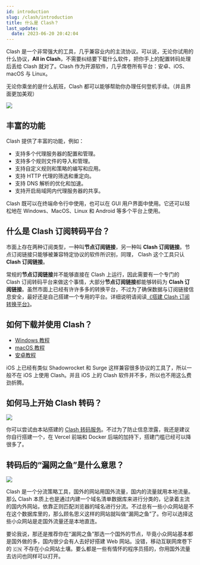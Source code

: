 ```yaml
---
id: introduction
slug: /clash/introduction
title: 什么是 Clash？
last_update:
  date: 2023-06-20 20:42:04
---
```


Clash 是一个非常强大的工具，几乎兼容业内的主流协议。可以说，无论你试用的什么协议，**All in Clash**，不需要纠结要下载什么软件，把你手上的配置转码处理后丢给 Clash 就对了。Clash 作为开源软件，几乎席卷所有平台：安卓、iOS、macOS 与 Linux。

无论你乘坐的是什么航班，Clash 都可以能够帮助你办理任何登机手续。（并且界面更加美观）

![](https://one.offshoreview.xyz/docu-work/b1f97cc673f049dadfffb85af16a354b.png)

## 丰富的功能

Clash 提供了丰富的功能，例如：

- 支持多个代理服务器的配置和管理。
- 支持多个规则文件的导入和管理。
- 支持自定义规则和策略的编写和应用。
- 支持 HTTP 代理的筛选和重定向。
- 支持 DNS 解析的优化和加速。
- 支持开启局域网内代理服务器的共享。

Clash 既可以在终端命令行中使用，也可以在 GUI 用户界面中使用。它还可以轻松地在 Windows、MacOS、Linux 和 Android 等多个平台上使用。

## 什么是 Clash 订阅转码平台？

市面上存在两种订阅类型，一种叫**节点订阅链接**，另一种叫 **Clash 订阅链接**。节点订阅链接只能够被兼容特定协议的软件所识别，同理， Clash 这个工具只认 **Clash 订阅链接**。

常规的**节点订阅链接**并不能够直接在 Clash 上运行，因此需要有一个专门的 Clash 订阅转码平台来做这个事情，大部分**节点订阅链接**都能够转码为 **Clash 订阅链接**。虽然市面上已经有许许多多的转换平台，不过为了确保数据与订阅链接信息安全，最好还是自己搭建一个专用的平台。详细说明请阅读[《搭建 Clash 订阅转换平台》](/docs/clash/setting-up-clash-front-end-dashboard)。

## 如何下载并使用 Clash？

- [Windows 教程](https://help.offshoreview.xyz/windows)
- [macOS 教程](https://help.offshoreview.xyz/macos)
- [安卓教程](https://help.offshoreview.xyz/android)

iOS 上已经有类似 Shadowrocket 和 Surge 这样兼容很多协议的工具了，所以一般不在 iOS 上使用 Clash。并且 iOS 上的 Clash 软件并不多，所以也不用这么费劲折腾。

## 如何马上开始 Clash 转码？

![](https://resource.offshoreview.xyz/new-docu/110468d6f2310e9978ccef4f0eed7a36.png)

你可以尝试由本站搭建的 [Clash 转码服务](https://clash.offshoreview.xyz/)。不过为了防止信息泄露，我还是建议你自行搭建一个，在 Vercel 前端和 Docker 后端的加持下，搭建门槛已经可以降很多了。

## 转码后的“漏网之鱼”是什么意思？

![](https://resource.offshoreview.xyz/new-docu/075b63102db8077fce02d34702a372fd.png)

Clash 是一个分流策略工具，国外的网站用国外流量，国内的流量就用本地流量。那么 Clash 本质上也是通过内建一个域名清单数据库来进行分类的，记录着主流的国内外网站，依靠正则匹配浏览器的域名进行分流。不过总有一些小众网站是不在这个数据库里的，那么顾名思义这样的网站就叫做“漏网之鱼”了。你可以选择这些小众网站是走国外流量还是本地直连。

要论我说，那还是推荐你在“漏网之鱼”那选一个国外的节点，毕竟小众网站基本都是国外做的多，国内很少会有人去好好搭建 Web 网站。没错，移动互联网席卷下的 🇨🇳 不存在小众网站土壤。要么都是一些有情怀的程序员搭的，你用国外流量去访问也同样可以打开。
